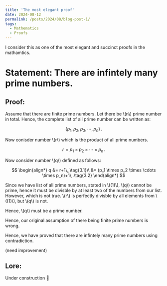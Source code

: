 ```yaml
---
title: 'The most elegant proof'
date: 2024-08-12
permalink: /posts/2024/08/blog-post-1/
tags:
  - Mathematics
  - Proofs
---
```


I consider this as one of the most elegant and succinct proofs in the mathamtics.

Statement: There are infintely many prime numbers.
======

Proof:
------

Assume that there are finite prime numbers. Let there be \\(n\\) prime number in total. Hence, the complete list of all prime number can be written as:

$$\{ p_1, p_2, p_3, \cdots, p_n \}\,.\tag{1}$$

Now conisder number \\(r\\) which is the product of all prime numbers.

$$r = p_1 \times p_2 \times \cdots \times p_n \,.\tag{2}$$

Now consider number \\(q\\) defined as follows:

$$
\begin{align*}
q &= r+1\,,\tag{3.1}\\
&=  (p_1 \times p_2 \times \cdots \times p_n)+1\,.\tag{3.2}
\end{align*}
$$

Since we have list of all prime numbers, stated in \\((1)\\), \\(q\\) cannot be prime, hence it must be divisble by at least two of the numbers from our list. However, which is not true. \\(r\\) is perfectly divisble by all elements from \\((1)\\), but \\(q\\) is not. 

Hence, \\(q\\) must be a prime number.

Hence, our original assumption of there being finite prime numbers is wrong.

Hence, we have proved that there are infintely many prime numbers using contradiction. 

(need improvement)

Lore:
------
Under construction 🚧